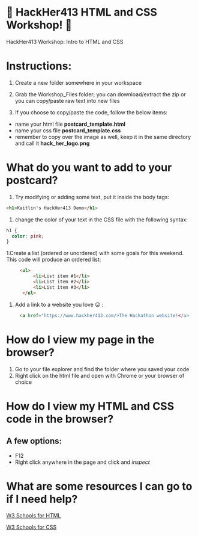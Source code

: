 # :blossom: HackHer413 HTML and CSS Workshop! :blossom:
HackHer413 Workshop: Intro to HTML and CSS


# Instructions:

1. Create a new folder somewhere in your workspace

1. Grab the Workshop_Files folder; you can download/extract the zip or you can copy/paste raw text into new files

1. If you choose to copy/paste the code, follow the below items: 
  * name your html file **postcard_template.html**
  * name your css file **postcard_template.css**
  * remember to copy over the image as well, keep it in the same directory and call it **hack_her_logo.png**


# What do you want to add to your postcard?

1. Try modifying or adding some text, put it inside the body tags:
```html
<h1>Kaitlin's HackHer413 Demo</h1>
```
1. change the color of your text in the CSS file with the following syntax:

```css
h1 {
  color: pink;
}
```

1.Create a list (ordered or unordered) with some goals for this weekend.  This code will produce an ordered list:
```html
     <ul>
          <li>List item #1</li>
          <li>List item #2</li>
          <li>List item #3</li>
      </ul>
```

1. Add a link to a website you love :stuck_out_tongue_winking_eye: :
```html
     <a href="https://www.hackher413.com/>The Hackathon website!</a>
```

# How do I view my page in the browser?

1. Go to your file explorer and find the folder where you saved your code
1. Right click on the html file and open with Chrome or your browser of choice

# How do I view my HTML and CSS code in the browser?

## A few options:
* F12
* Right click anywhere in the page and click and *inspect*


# What are some resources I can go to if I need help?


[W3 Schools for HTML](https://www.w3schools.com/html/default.asp)

[W3 Schools for CSS](https://www.w3schools.com/css/default.asp)
